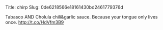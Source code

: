 Title: chirp
Slug: 0de6218566e18161430bd2461779376d

Tabasco AND Cholula chili&amp;garlic sauce. Because your tongue only lives once. <a href="http://t.co/HdVfm3B9">http://t.co/HdVfm3B9</a>
